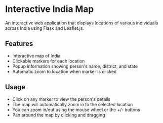 # Interactive India Map

An interactive web application that displays locations of various individuals across India using Flask and Leaflet.js.

## Features

- Interactive map of India
- Clickable markers for each location
- Popup information showing person's name, district, and state
- Automatic zoom to location when marker is clicked

## Usage

- Click on any marker to view the person's details
- The map will automatically zoom in to the selected location
- You can zoom in/out using the mouse wheel or the +/- buttons
- Pan around the map by clicking and dragging
